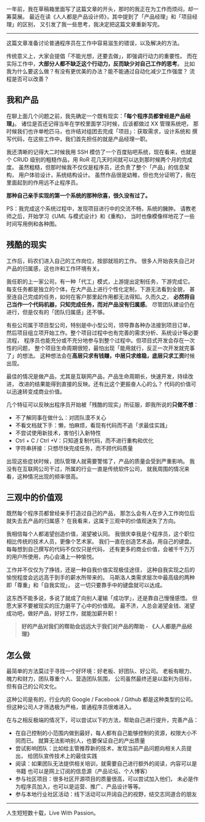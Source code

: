 


一年前，我在草稿箱里面写了这篇文章的开头，那时的我正在为工作而烦闷，却一筹莫展。
最近在读《人人都是产品设计师》，其中提到了「产品经理」和「项目经理」的区别，
又引发了我一些思考，我决定把这篇文章重新写完。

----

这篇文章准备讨论普通程序员在工作中容易滋生的错误，以及解决的方法。

传统意义上，大家会提倡「不能光想，还要去做」，即强调行动力的重要性。
而在实际工作中，**大部分人都不缺乏这个行动力，反而缺少对自己工作的思考**。
比如我为什么要这么做？有没有更优美的办法？能不能通过自动化减少工作强度？
流程是否可以改善？

## 我和产品 ##

在聊上面几个问题之前，我先确定一个既有现实：**「每个程序员都曾经是产品经理」**。
诸位是否还记得当年在学校里面学习时候，应该都做过 XX 管理系统吧，
那时候我们也许单枪匹马，也许结对组团去完成「项目」：获取需求，设计系统和
撰写代码，在这些工作中，我们首先担任的就是产品经理一职。

<!-- more -->

我还清晰的记得大二时候我用 SSH 模仿了一个百度贴吧系统，现在看来，也就是个
CRUD 级别的粗糙作品，用 RoR 花几天时间就可以达到那时候两个月的完成度。
虽然粗糙，但那时候我不仅仅是程序员，还负责了整个「产品」的信息架构，
用户体验设计，系统结构设计。
虽然作品很是幼稚，但也充分证明了，我在里面起到的作用远不止程序员。

**那种自己亲手实现的第一个系统的那种欣喜，很久没有过了。**

PS：我完成这个系统过程中，发现项目进行中的交流不畅，系统的臃肿。
请教老师之后，开始学习《UML 与模式设计》和《重构》，
当时也像模像样地花了一些时间写用例和各种图。

## 残酷的现实 ##

工作后，码农们进入自己的工作岗位，按部就班的工作。
很多人开始丧失自己对产品的归属感，这也许和工作环境有关。

我任职的上一家公司，有一种「代工」模式，上游提出定制任务，下游完成它。
每支任务都是独立的个体，在大产品上进行个性化定制，下游无法看到全貌，
甚至连自己完成的任务，如何在客户那里起作用都无法得知。久而久之，
**必然将自己当作一个代码机器，只知完成任务，而对产品没有归属感**。
尽管团队建设仍在进行，但是仅有的「团队归属感」还不够。

有些公司属于项目型公司，特别是中小型公司，领导靠各种办法接到项目订单，
然后项目组立项开始工作。整个项目过程中也有完善的需求分析、系统设计等必要流程，
程序员也能充分或不充分地参与到整个过程中。但项目式开发会存在一次性的问题，
整个项目生命周期很短，最怕出现「能用就行，反正一次开发就完事了」的想法。
这种想法会在**高层只求有钱赚，中层只求维稳，底层只求工资**时候出现。

最佳的情况是做产品，尤其是互联网产品，产品生命周期长，快速开发，持续改进，
改进的结果能得到直接的反映。还有比这个更振奋人心的么？
代码的价值可以迅速转变成商业价值。

几个特征可以反映出程序员开始被「残酷的现实」所征服，即我所说的**只做不想**：

* 不了解同事在做什么：对团队漠不关心
* 不看文档就下手：懒，怕麻烦，看现有代码而不追「求最佳实践」
* 不尝试使用新技术，害怕引入新特性
* Ctrl + C / Ctrl +V：只知道复制代码，而不进行重构和优化
* 字符串拼接：只想尽快完成任务，而不顾代码质量

出现这些症状时候，团队管理人就需要警惕了，产品的质量会受到严重影响。
我没有在互联网公司干过，所属的行业一直是传统软件公司，
就我周围的情况来看，这种情况出现的频率很高。

## 三观中的价值观 ##

既然每个程序员都曾经亲手打造过自己的产品，
那怎么会有人在步入工作岗位后就失去去产品的归属感？
在我看来，这属于三观中的价值观迷失了方向。

我相信每个人都渴望创造价值，渴望被认同。
我很庆幸我是个程序员，这个职位相比传统的技术人员，更像个艺术家。
我们一直在创造艺术品，用自己的键盘。每每想到自己撰写的代码不仅仅只是代码，
还有更多的商业价值，会被千千万万的用户所使用，内心会涌上一种愉悦。

工作并不仅仅为了挣钱，还是一种自我价值实现极佳途径，
这种自我实现之后的愉悦程度会远远高于到手的薪水所带来的。
马斯洛人类需求层次中最高级的两种即「尊重」和「自我实现」，
这一切只要靠手中的键盘就可以达成。

这东西不能多说，多说了就成了向别人灌输「成功学」，还是靠自己慢慢感悟。
但愿大家不要被现实的压力磨平了心中的价值观。
最不济，人总会渴望金钱、渴望成功吧，做好产品，好好工作，就能加薪升职！

> **好的产品对我们的帮助会远远大于我们对产品的帮助 - 《人人都是产品经理》**

## 怎么做 ##

最简单的方法莫过于寻找一个好环境：好老板、好团队、好公司。
老板有眼力、魄力和财力，团队尊重个人、营造团队氛围，
公司虽然最终还是以盈利为目标，但有自己的公司文化。

这种公司是有的，行业内的 Google / Facebook / Github 都是这种类型的公司。
但这种公司人才筛选极为严格，普通程序员很难进入。

在与之相反极端的情况下，可以尝试以下的方法，帮助自己进行提升，完善产品：

* 在自己控制的小范围内做到最好，每人都有自己能够控制的资源，权限大小不同而已。
就算无法影响别人，也要保证自己的产出质量
* 尝试影响团队：比如给主管推荐新的技术，发现当前产品问题向相关人员提出，
给团队宣传技术上的最佳实践
* 阅读：如果团队无法提供相关培训，就需要自己进行额外的阅读，内容可以是书籍
也可以是网上订阅的信息源（产品论坛、个人博客）
* 参与社区项目：很多社区开源项目的质量很高，可以尝试加入他们，
未必是作为程序员加入，也可以是运营、推广、产品设计等等。
* 参与本地行业社区活动：线下活动可以开阔自己的视野，结交志同道合的朋友

----

人生短短数十载，Live With Passion。


